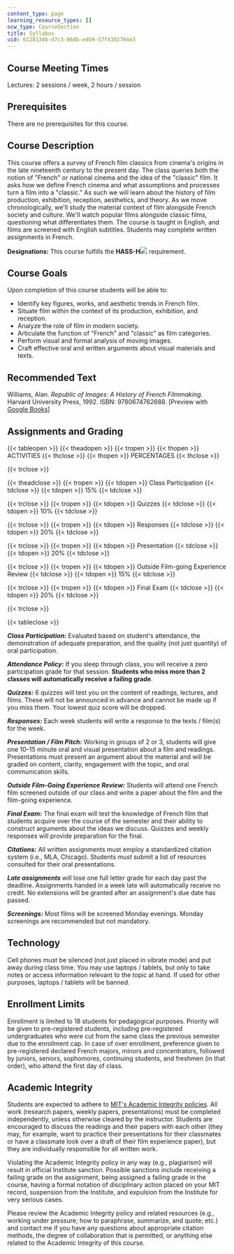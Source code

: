 ```yaml
---
content_type: page
learning_resource_types: []
ocw_type: CourseSection
title: Syllabus
uid: 6128134b-d7c3-06db-edb9-57f4302764e3
---
```


Course Meeting Times
--------------------

Lectures: 2 sessions / week, 2 hours / session

Prerequisites
-------------

There are no prerequisites for this course.

Course Description
------------------

This course offers a survey of French film classics from cinema's origins in the late nineteenth century to the present day. The class queries both the notion of "French" or national cinema and the idea of the "classic" film. It asks how we define French cinema and what assumptions and processes turn a film into a "classic." As such we will learn about the history of film production, exhibition, reception, aesthetics, and theory. As we move chronologically, we'll study the material context of film alongside French society and culture. We'll watch popular films alongside classic films, questioning what differentiates them. The course is taught in English, and films are screened with English subtitles. Students may complete written assignments in French.

**Designations:** This course fulfills the **HASS-H**![](/images/educator/icon-question-hass-h.png) requirement.

Course Goals
------------

Upon completion of this course students will be able to:

*   Identify key figures, works, and aesthetic trends in French film.
*   Situate film within the context of its production, exhibition, and reception.
*   Analyze the role of film in modern society.
*   Articulate the function of "French" and "classic" as film categories.
*   Perform visual and formal analysis of moving images.
*   Craft effective oral and written arguments about visual materials and texts.

Recommended Text
----------------

Williams, Alan. _Republic of Images: A History of French Filmmaking_. Harvard University Press, 1992. ISBN: 9780674762688. \[Preview with [Google Books](http://books.google.com/books?id=ESVZOghoi6kC&pg=PAfrontcover)\]

Assignments and Grading
-----------------------

{{< tableopen >}}
{{< theadopen >}}
{{< tropen >}}
{{< thopen >}}
ACTIVITIES
{{< thclose >}}
{{< thopen >}}
PERCENTAGES
{{< thclose >}}

{{< trclose >}}

{{< theadclose >}}
{{< tropen >}}
{{< tdopen >}}
Class Participation
{{< tdclose >}}
{{< tdopen >}}
15%
{{< tdclose >}}

{{< trclose >}}
{{< tropen >}}
{{< tdopen >}}
Quizzes
{{< tdclose >}}
{{< tdopen >}}
10%
{{< tdclose >}}

{{< trclose >}}
{{< tropen >}}
{{< tdopen >}}
Responses
{{< tdclose >}}
{{< tdopen >}}
20%
{{< tdclose >}}

{{< trclose >}}
{{< tropen >}}
{{< tdopen >}}
Presentation
{{< tdclose >}}
{{< tdopen >}}
20%
{{< tdclose >}}

{{< trclose >}}
{{< tropen >}}
{{< tdopen >}}
Outside Film-going Experience Review
{{< tdclose >}}
{{< tdopen >}}
15%
{{< tdclose >}}

{{< trclose >}}
{{< tropen >}}
{{< tdopen >}}
Final Exam
{{< tdclose >}}
{{< tdopen >}}
20%
{{< tdclose >}}

{{< trclose >}}

{{< tableclose >}}

**_Class Participation:_** Evaluated based on student's attendance, the demonstration of adequate preparation, and the quality (not just quantity) of oral participation.

**_Attendance Policy:_** If you sleep through class, you will receive a zero participation grade for that session. **Students who miss more than 2 classes will automatically receive a failing grade**.

_**Quizzes:**_ 6 quizzes will test you on the content of readings, lectures, and films. These will not be announced in advance and cannot be made up if you miss them. Your lowest quiz score will be dropped.

_**Responses:**_ Each week students will write a response to the texts / film(s) for the week.

_**Presentation / Film Pitch:**_ Working in groups of 2 or 3, students will give one 10–15 minute oral and visual presentation about a film and readings. Presentations must present an argument about the material and will be graded on content, clarity, engagement with the topic, and oral communication skills.

_**Outside Film-Going Experience Review:**_ Students will attend one French film screened outside of our class and write a paper about the film and the film-going experience.

_**Final Exam:**_ The final exam will test the knowledge of French film that students acquire over the course of the semester and their ability to construct arguments about the ideas we discuss. Quizzes and weekly responses will provide preparation for the final.

_**Citations:**_ All written assignments must employ a standardized citation system (i.e., MLA, Chicago). Students _must_ submit a list of resources consulted for their oral presentations.

_**Late assignments**_ will lose one full letter grade for each day past the deadline. Assignments handed in a week late will automatically receive no credit. No extensions will be granted after an assignment's due date has passed.

_**Screenings:**_ Most films will be screened Monday evenings. Monday screenings are recommended but not mandatory.

Technology
----------

Cell phones must be silenced (not just placed in vibrate mode) and put away during class time. You may use laptops / tablets, but only to take notes or access information relevant to the topic at hand. If used for other purposes, laptops / tablets will be banned.

Enrollment Limits
-----------------

Enrollment is limited to 18 students for pedagogical purposes. Priority will be given to pre-registered students, including pre-registered undergraduates who were cut from the same class the previous semester due to the enrollment cap. In case of over enrollment, preference given to pre-registered declared French majors, minors and concentrators, followed by juniors, seniors, sophomores, continuing students, and freshmen (in that order), who attend the first day of class.

Academic Integrity
------------------

Students are expected to adhere to [MIT's Academic Integrity policies](http://integrity.mit.edu/). All work (research papers, weekly papers, presentations) must be completed independently, unless otherwise cleared by the instructor. Students are encouraged to discuss the readings and their papers with each other (they may, for example, want to practice their presentations for their classmates or have a classmate look over a draft of their film experience paper), but they are individually responsible for all written work.

Violating the Academic Integrity policy in any way (e.g., plagiarism) will result in official Institute sanction. Possible sanctions include receiving a failing grade on the assignment, being assigned a failing grade in the course, having a formal notation of disciplinary action placed on your MIT record, suspension from the Institute, and expulsion from the Institute for very serious cases.

Please review the Academic Integrity policy and related resources (e.g., working under pressure; how to paraphrase, summarize, and quote; etc.) and contact me if you have any questions about appropriate citation methods, the degree of collaboration that is permitted, or anything else related to the Academic Integrity of this course.